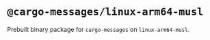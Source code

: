 # `@cargo-messages/linux-arm64-musl`

Prebuilt binary package for `cargo-messages` on `linux-arm64-musl`.
